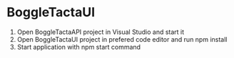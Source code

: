 # BoggleTactaUI

1. Open BoggleTactaAPI project in Visual Studio and start it
2. Open BoggleTactaUI project in prefered code editor and run npm install
3. Start application with npm start command
